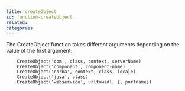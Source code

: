 ```yaml
---
title: createObject
id: function-createobject
related:
categories:
---
```


The CreateObject function takes different arguments depending on the value of the first argument:

        CreateObject('com', class, context, serverName)
        CreateObject('component', component-name)
        CreateObject('corba', context, class, locale)
        CreateObject('java', class)
        CreateObject('webservice', urltowsdl, [, portname])
